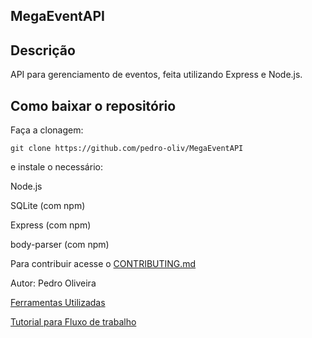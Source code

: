 ## MegaEventAPI

## Descrição
API para gerenciamento de eventos, feita utilizando Express e Node.js.

## Como baixar o repositório

Faça a clonagem:

```git clone https://github.com/pedro-oliv/MegaEventAPI```

e instale o necessário:

Node.js

SQLite (com npm)

Express (com npm)

body-parser (com npm)

Para contribuir acesse o [CONTRIBUTING.md](https://github.com/pedro-oliv/MegaEventAPI/blob/main/CONTRIBUTING.md)

Autor:
Pedro Oliveira

[Ferramentas Utilizadas](https://github.com/pedro-oliv/MegaEventAPI/blob/main/734yhgijka.pdf)

[Tutorial para Fluxo de trabalho]()

